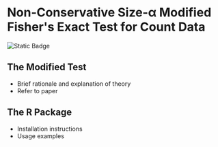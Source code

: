 # Non-Conservative Size-α Modified Fisher's Exact Test for Count Data

![Static Badge](https://img.shields.io/badge/status-work_in_progress-orange)

## The Modified Test

- Brief rationale and explanation of theory
- Refer to paper

## The R Package

- Installation instructions
- Usage examples
